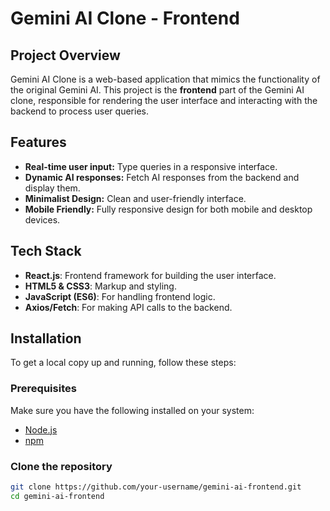 # Gemini AI Clone - Frontend

## Project Overview

Gemini AI Clone is a web-based application that mimics the functionality of the original Gemini AI. This project is the **frontend** part of the Gemini AI clone, responsible for rendering the user interface and interacting with the backend to process user queries.

## Features

- **Real-time user input:** Type queries in a responsive interface.
- **Dynamic AI responses:** Fetch AI responses from the backend and display them.
- **Minimalist Design:** Clean and user-friendly interface.
- **Mobile Friendly:** Fully responsive design for both mobile and desktop devices.

## Tech Stack

- **React.js**: Frontend framework for building the user interface.
- **HTML5 & CSS3**: Markup and styling.
- **JavaScript (ES6)**: For handling frontend logic.
- **Axios/Fetch**: For making API calls to the backend.

## Installation

To get a local copy up and running, follow these steps:

### Prerequisites

Make sure you have the following installed on your system:

- [Node.js](https://nodejs.org/)
- [npm](https://www.npmjs.com/)

### Clone the repository

```bash
git clone https://github.com/your-username/gemini-ai-frontend.git
cd gemini-ai-frontend
